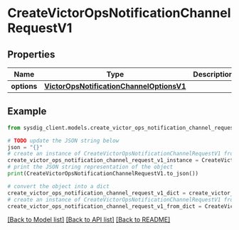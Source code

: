 # CreateVictorOpsNotificationChannelRequestV1


## Properties

Name | Type | Description | Notes
------------ | ------------- | ------------- | -------------
**options** | [**VictorOpsNotificationChannelOptionsV1**](VictorOpsNotificationChannelOptionsV1.md) |  | 

## Example

```python
from sysdig_client.models.create_victor_ops_notification_channel_request_v1 import CreateVictorOpsNotificationChannelRequestV1

# TODO update the JSON string below
json = "{}"
# create an instance of CreateVictorOpsNotificationChannelRequestV1 from a JSON string
create_victor_ops_notification_channel_request_v1_instance = CreateVictorOpsNotificationChannelRequestV1.from_json(json)
# print the JSON string representation of the object
print(CreateVictorOpsNotificationChannelRequestV1.to_json())

# convert the object into a dict
create_victor_ops_notification_channel_request_v1_dict = create_victor_ops_notification_channel_request_v1_instance.to_dict()
# create an instance of CreateVictorOpsNotificationChannelRequestV1 from a dict
create_victor_ops_notification_channel_request_v1_from_dict = CreateVictorOpsNotificationChannelRequestV1.from_dict(create_victor_ops_notification_channel_request_v1_dict)
```
[[Back to Model list]](../README.md#documentation-for-models) [[Back to API list]](../README.md#documentation-for-api-endpoints) [[Back to README]](../README.md)


